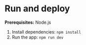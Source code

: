 
# Run and deploy 
**Prerequisites:**  Node.js


1. Install dependencies:
   `npm install`
3. Run the app:
   `npm run dev`
